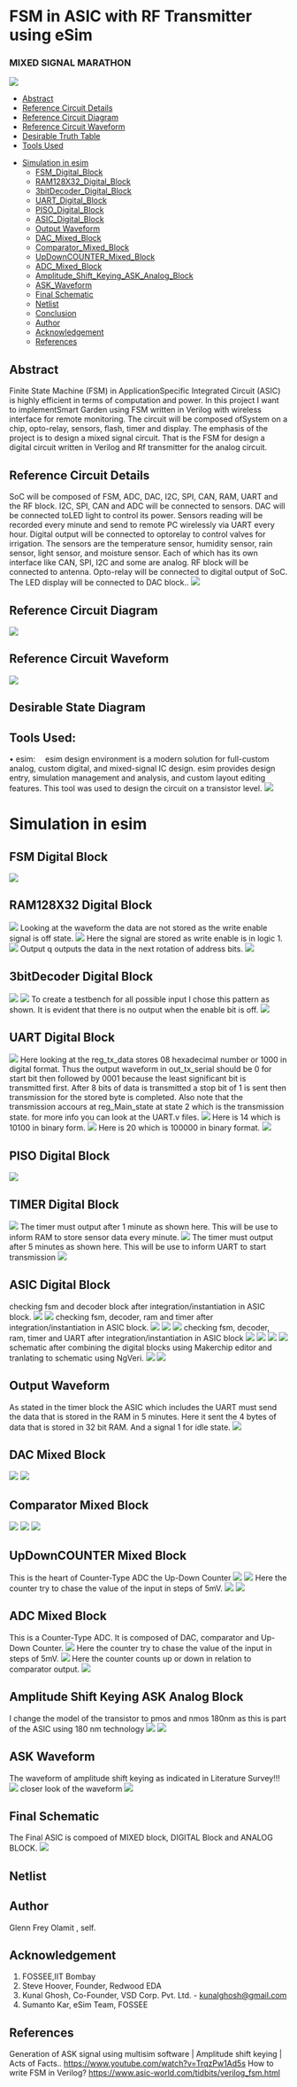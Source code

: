 # FSM in ASIC with RF Transmitter using eSim
### MIXED SIGNAL MARATHON
![](marathon.png)
  * [Abstract](#abstract)
  * [Reference Circuit Details](#reference-circuit-details)
  * [Reference Circuit Diagram](#reference-circuit-diagram)
  * [Reference Circuit Waveform](#reference-circuit-waveform)
  * [Desirable Truth Table](#desirable-truth-table)
  * [Tools Used](#tools-used)
- [Simulation in esim](#simulation-in-esim)
  * [FSM_Digital_Block](#fsm-digital-block)
  * [RAM128X32_Digital_Block](#ram128x32-digital-block)
  * [3bitDecoder_Digital_Block](#3bitdecoder-digital-block)
  * [UART_Digital_Block](#uart-digital-block)
  * [PISO_Digital_Block](#piso-digital-block)
  * [ASIC_Digital_Block](#asic-digital-block)
  * [Output Waveform](#output-waveform)
  * [DAC_Mixed_Block](#DAC-Mixed-Block)
  * [Comparator_Mixed_Block](#Comparator-Mixed-Block)
  * [UpDownCOUNTER_Mixed_Block](#UpDownCOUNTER-Mixed-Block)
  * [ADC_Mixed_Block](#ADC-Mixed-Block)
  * [Amplitude_Shift_Keying_ASK_Analog_Block](#Amplitude-Shift-Keying-ASK-Analog-Block)
  * [ASK_Waveform](#ASK-Waveform)
  * [Final Schematic](#Final-Schematic)
  * [Netlist](#netlist)
  * [Conclusion](#conclusion)
  * [Author](#author)
  * [Acknowledgement](#acknowlegement)
  * [References](#references)

## Abstract
Finite State Machine (FSM) in ApplicationSpecific Integrated Circuit (ASIC) is highly efficient in terms of computation and power. In this project I want to implementSmart Garden using FSM written in Verilog with wireless interface for remote monitoring. The circuit will be composed ofSystem on a chip, opto-relay, sensors, flash, timer and display. The emphasis of the project is to design a mixed signal circuit. That is the FSM for design a digital circuit written in Verilog and Rf transmitter for the analog circuit.

## Reference Circuit Details

SoC will be composed of FSM, ADC, DAC, I2C, SPI, CAN, RAM, UART and the RF block. I2C, SPI, CAN and ADC will be connected to sensors. DAC will be connected toLED light to control its power. Sensors reading will be recorded every minute and send to remote PC wirelessly via UART every hour. Digital output will be connected to optorelay to control valves for irrigation. The sensors are the temperature sensor, humidity sensor,
rain sensor, light sensor, and moisture sensor. Each of which has its own interface like CAN, SPI, I2C and some are analog. RF block will be connected to antenna. Opto-relay will be connected to digital output of SoC. The LED display will be connected to DAC block..
![](ref.png)

## Reference Circuit Diagram
![](ref2.png)


## Reference Circuit Waveform
![](ref3.png)

## Desirable State Diagram



## Tools Used:
• esim:
 esim design environment is a modern solution for full-custom analog, custom digital, and mixed-signal IC design. esim provides design entry, simulation management and analysis, and custom layout editing features. This tool was used to design the circuit on a transistor level.
 ![](ref4.png)


# Simulation in esim


## FSM Digital Block
![](hackathonpics/FSM_makerchip.png)

## RAM128X32 Digital Block
![](hackathonpics/RAM_makerchip.png)
Looking at the waveform the data are not stored as the write enable signal is off state. 
![](hackathonpics/RAM_makerchip_we_0.png)
Here the signal are stored as write enable is in logic 1.
![](hackathonpics/RAM_makerchip_we_1.png)
Output q outputs the data in the next rotation of address bits.
![](hackathonpics/RAM_makerchip_we_1_output.png)

## 3bitDecoder Digital Block
![](hackathonpics/8bitDecoder_makerchip.png)
![](hackathonpics/8bitDecoder_tb.png)
To create a testbench for all possible input I chose this pattern as shown. It is evident that there is no output when the enable bit is off.
![](hackathonpics/8bitDecoder_ngspice_waveform.png)

## UART Digital Block
![](hackathonpics/UART_makerchip.png)
Here looking at the reg_tx_data stores 08 hexadecimal number or 1000 in digital format. Thus the output waveform in out_tx_serial should be 0 for start bit then followed by 0001 because the least significant bit is transmitted first. After 8 bits of data is transmitted a stop bit of 1 is sent then transmission for the stored byte is completed. Also note that the transmission accours at reg_Main_state at state 2 which is the transmission state. for more info you can look at the UART.v files.
![](hackathonpics/UART_waveform1.png)
Here is 14 which is 10100 in binary form. 
![](hackathonpics/UART_waveform2.png)
Here is 20 which is 100000 in binary format.
![](hackathonpics/UART_waveform3.png)

## PISO Digital Block
![](hackathonpics/PISO_makerchip.png)

## TIMER Digital Block
![](hackathonpics/TIMER_makerchip.png)
The timer must output after 1 minute as shown here. This will be use to inform RAM to store sensor data every minute.
![](hackathonpics/TIMER_waveform.png)
The timer must output after 5 minutes as shown here. This will be use to inform UART to start transmission
![](hackathonpics/TIMER_waveform2.png)

## ASIC Digital Block
checking fsm and decoder block after integration/instantiation in ASIC block.
![](hackathonpics/ASIC_makerchip_fsm_decoder.png)
![](hackathonpics/ASIC_makerchip_fsm_decoder2.png)
checking fsm, decoder, ram and timer after integration/instantiation in ASIC block.
![](hackathonpics/ASIC_makerchip_fsm_decoder_ram_timer.png)
![](hackathonpics/ASIC_waveform_fsm_decoder_ram_timer.png)
![](hackathonpics/ASIC_waveform_fsm_decoder_ram_timer2.png)
checking fsm, decoder, ram, timer and UART after integration/instantiation in ASIC block
![](hackathonpics/ASIC_maker_fsm_decoder_ram_timer_uart.png)
![](hackathonpics/ASIC_waveform_fsm_decoder_ram_timer_uart.png)
![](hackathonpics/ASIC_waveform2_fsm_decoder_ram_timer_uart.png)
![](hackathonpics/ASIC_waveform3_fsm_decoder_ram_timer_uart.png)
schematic after combining the digital blocks using Makerchip editor and tranlating to schematic using NgVeri.
![](hackathonpics/ASIC_schematic.png)
![](hackathonpics/ASIC_finalschem.png)


## Output Waveform
As stated in the timer block the ASIC which includes the UART must send the data that is stored in the RAM in 5 minutes. Here it sent the 4 bytes of data that is stored in 32 bit RAM. And a signal 1 for idle state.
![](hackathonpics/ASIC_ngspice.png)

## DAC Mixed Block
![](hackathonpics2/dac_shematic.png)
![](hackathonpics2/dac_waveform.png)

## Comparator Mixed Block
![](hackathonpics2/comparator_schematic.png)
![](hackathonpics2/comparator_waveform.png)
![](hackathonpics2/comparator_waveform2.png)

## UpDownCOUNTER Mixed Block
This is the heart of Counter-Type ADC the Up-Down Counter 
![](hackathonpics/updownCounter_makerchip.png)
![](hackathonpics/updownCounter_waveform.png)
Here the counter try to chase the value of the input in steps of 5mV. 
![](hackathonpics2/updowncounrter_waveform.png)
![](hackathonpics2/updowncounrter_waveform2.png)

## ADC Mixed Block
This is a Counter-Type ADC. It is composed of DAC, comparator and Up-Down Counter.
![](adc_schematic.png)
Here the counter try to chase the value of the input in steps of 5mV. 
![](hackathonpics2/adc_waveform.png)
Here the counter counts up or down in relation to comparator output. 
![](hackathonpics2/adc_waveform2.png)

## Amplitude Shift Keying ASK Analog Block
I change the model of the transistor to pmos and nmos 180nm as this is part of the ASIC using 180 nm technology
![](hackathonpics2/ASK_schematic.png)
![](hackathonpics2/ASIC_schematic2.png)

## ASK Waveform
The waveform of amplitude shift keying as indicated in Literature Survey!!!
![](hackathonpics2/ASK_waveform.png)
closer look of the waveform
![](hackathonpics2/ASK_waveform2.png)

## Final Schematic
The Final ASIC is compoed of MIXED block, DIGITAL Block and ANALOG BLOCK.
![](hackathonpics2/ASIC_Final_schematic.png)

## Netlist

## Author
Glenn Frey Olamit , self.
## Acknowledgement
1. FOSSEE,IIT Bombay
2. Steve Hoover, Founder, Redwood EDA
3. Kunal Ghosh, Co-Founder, VSD Corp. Pvt. Ltd. - kunalghosh@gmail.com
4. Sumanto Kar, eSim Team, FOSSEE
## References
Generation of ASK signal using multisim software | Amplitude shift
keying | Acts of Facts..
https://www.youtube.com/watch?v=TrqzPw1Ad5s
 How to write FSM in Verilog?
https://www.asic-world.com/tidbits/verilog_fsm.html
